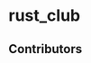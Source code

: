 # rust_club

## Contributors
<!-- readme: contributors -start -->
<!-- readme: contributors -end -->